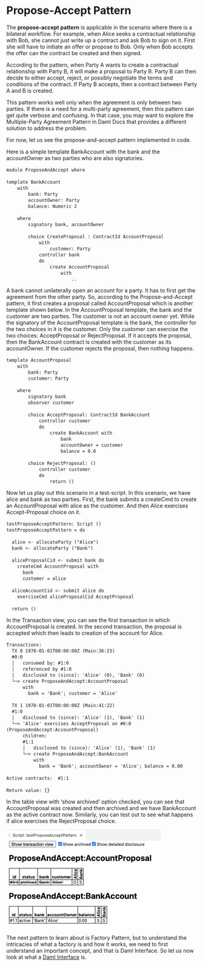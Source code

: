 # Propose-Accept Pattern

The **propose-accept pattern** is applicable in the scenario where there is a bilateral workflow. For example, when Alice seeks a contractual relationship with Bob, she cannot just write up a contract and ask Bob to sign on it. First she will have to initiate an offer or propose to Bob. Only when Bob accepts the offer can the contract be created and then signed. 

According to the pattern, when Party A wants to create a contractual relationship with Party B, it will make a proposal to Party B. Party B can then decide to either accept, reject, or possibly negotiate the terms and conditions of the contract. If Party B accepts, then a contract between Party A and B is created. 

This pattern works well only when the agreement is only between two parties. If there is a need for a multi-party agreement, then this pattern can get quite verbose and confusing. In that case, you may want to explore the Multiple-Party Agreement Pattern in Daml Docs that provides a different solution to address the problem. 

For now, let us see the propose-and-accept pattern implemented in code. 

Here is a simple template BankAccount with the bank and the accountOwner as two parties who are also signatories. 

```
module ProposeAndAccept where

template BankAccount 
    with 
        bank: Party 
        accountOwner: Party 
        balance: Numeric 2

    where 
        signatory bank, accountOwner

        choice CreateProposal : ContractId AccountProposal 
            with 
                customer: Party 
            controller bank 
            do 
                create AccountProposal 
                    with 
                        ..
```
A bank cannot unilaterally open an account for a party. It has to first get the agreement from the other party. So, according to the Propose-and-Accept pattern, it first creates a proposal called AccountProposal which is another template shown below. In the AccountProposal template, the bank and the customer are two parties. The customer is not an account owner yet. While the signatory of the AccountProposal template is the bank, the controller for the two choices in it is the customer. Only the customer can exercise the two choices: AcceptProposal or RejectProposal. If it accepts the proposal, then the BankAccount contract is created with the customer as its accountOwner. If the customer rejects the proposal, then nothing happens. 

```
template AccountProposal 
    with 
        bank: Party 
        customer: Party 

    where 
        signatory bank
        observer customer 

        choice AcceptProposal: ContractId BankAccount 
            controller customer 
            do 
                create BankAccount with 
                    bank
                    accountOwner = customer 
                    balance = 0.0 
        
        choice RejectProposal: () 
            controller customer 
            do 
                return ()
```
Now let us play out this scenario in a test-script. In this scenario, we have alice and bank as two parties. First, the bank submits a createCmd to create an AccountProposal with alice as the customer. And then Alice exercises Accept-Proposal choice on it. 

```
testProposeAcceptPattern: Script () 
testProposeAcceptPattern = do 

  alice <- allocateParty ("Alice")
  bank <- allocateParty ("Bank")

  aliceProposalCid <- submit bank do 
    createCmd AccountProposal with 
      bank
      customer = alice 

  aliceAccountCid <- submit alice do 
    exerciseCmd aliceProposalCid AcceptProposal

  return ()
```
In the Transaction view, you can see the first transaction in which AccountProposal is created. In the second transaction, the proposal is accepted which then leads to creation of the account for Alice.


```
Transactions: 
  TX 0 1970-01-01T00:00:00Z (Main:36:23)
  #0:0
  │   consumed by: #1:0
  │   referenced by #1:0
  │   disclosed to (since): 'Alice' (0), 'Bank' (0)
  └─> create ProposeAndAccept:AccountProposal
      with
        bank = 'Bank'; customer = 'Alice'
  
  TX 1 1970-01-01T00:00:00Z (Main:41:22)
  #1:0
  │   disclosed to (since): 'Alice' (1), 'Bank' (1)
  └─> 'Alice' exercises AcceptProposal on #0:0 (ProposeAndAccept:AccountProposal)
      children:
      #1:1
      │   disclosed to (since): 'Alice' (1), 'Bank' (1)
      └─> create ProposeAndAccept:BankAccount
          with
            bank = 'Bank'; accountOwner = 'Alice'; balance = 0.00

Active contracts:  #1:1

Return value: {}
```

In the table view with ‘show archived’ option checked, you can see that AccountProposal was created and then archived and we have BankAccount as the active contract now. Similarly, you can test out to see what happens if alice exercises the RejectProposal choice.

![image](../Images/DF-Pic1-ProposeAccept.png)

The next pattern to learn about is Factory Pattern, but to understand the intricacies of what a factory is and how it works, we need to first understand an important concept, and that is Daml Interface. So let us now look at what a [Daml Interface](DamlInterfaces.md) is. 